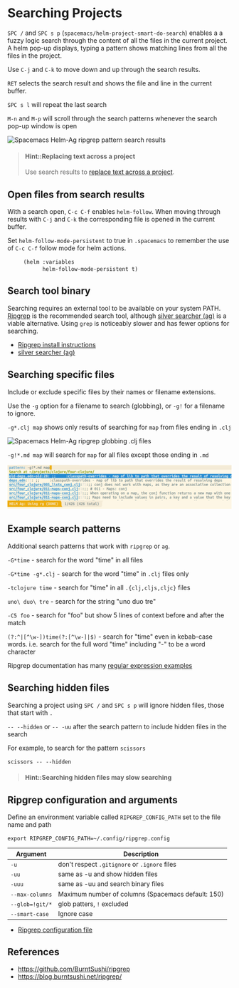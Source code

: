 # Searching Projects

`SPC /` and `SPC s p` (`spacemacs/helm-project-smart-do-search`) enables a a fuzzy logic search through the content of all the files in the current project.  A helm pop-up displays, typing a pattern shows matching lines from all the files in the project.

Use `C-j` and `C-k` to move down and up through the search results.

`RET` selects the search result and shows the file and line in the current buffer.

`SPC s l` will repeat the last search

`M-n` and `M-p` will scroll through the search patterns whenever the search pop-up window is open

![Spacemacs Helm-Ag ripgrep pattern search results](/images/spacemacs-helm-ag-ripgrep-pattern-search.png)

> #### Hint::Replacing text across a project
> Use search results to [replace text across a project](/spacemacs-basics/evil-tools/replacing-text-across-projects.md).


## Open files from search results
With a search open, `C-c C-f` enables `helm-follow`.  When moving through results with `C-j` and `C-k` the corresponding file is opened in the current buffer.

Set `helm-follow-mode-persistent` to true in `.spacemacs` to remember the use of `C-c C-f` follow mode for helm actions.

```elisp
     (helm :variables
           helm-follow-mode-persistent t)
```


## Search tool binary
Searching requires an external tool to be available on your system PATH. [Ripgrep](https://github.com/BurntSushi/ripgrep) is the recommended search tool, although [silver searcher (ag)](/alternative-tooling/silversearcher-ag.md) is a viable alternative.  Using `grep` is noticeably slower and has fewer options for searching.

* [Ripgrep install instructions](https://github.com/BurntSushi/ripgrep#installation)
* [silver searcher (ag)](/alternative-tooling/silversearcher-ag.md)


## Searching specific files
Include or exclude specific files by their names or filename extensions.

Use the `-g` option for a filename to search (globbing), or `-g!` for a filename to ignore.

`-g*.clj map` shows only results of searching for `map` from files ending in `.clj`

![Spacemacs Helm-Ag ripgrep globbing .clj files](/images/spacemacs-helm-ag-ripgrep-globbing-clj.png)

`-g!*.md map` will search for `map` for all files except those ending in `.md`

![Spacemacs Helm-Ag ripgrep globbing not .md files](/images/spacemacs-helm-ag-ripgrep-globbing-not-md.png)


## Example search patterns
Additional search patterns that work with `ripgrep` or `ag`.

`-G*time` - search for the word "time" in all files

`-G*time -g*.clj` - search for the word "time" in `.clj` files only

`-tclojure time` - search for "time" in all `.{clj,cljs,cljc}` files

`uno\ duo\ tre` - search for the string "uno duo tre"

`-C5 foo` - search for "foo" but show 5 lines of context before and after the match

`(?:^|[^\w-])time(?:[^\w-]|$)` - search for "time" even in kebab-case words. i.e. search for the full word "time" including "-" to be a word character

Ripgrep documentation has many [regular expression examples](https://docs.rs/regex/1.3.6/regex/#syntax)


## Searching hidden files
Searching a project using `SPC /` and `SPC s p` will ignore hidden files, those that start with `.`

`-- --hidden` or `-- -uu` after the search pattern to include hidden files in the search

For example, to search for the pattern `scissors`

```
scissors -- --hidden
```

> #### Hint::Searching hidden files may slow searching


## Ripgrep configuration and arguments
Define an environment variable called `RIPGREP_CONFIG_PATH` set to the file name and path

```
export RIPGREP_CONFIG_PATH=~/.config/ripgrep.config
```

| Argument        | Description                                        |
|-----------------|----------------------------------------------------|
| `-u`            | don't respect `.gitignore` or `.ignore` files      |
| `-uu`           | same as -u and show hidden files                   |
| `-uuu`          | same as -uu and search binary files                |
| `--max-columns` | Maximum number of columns (Spacemacs default: 150) |
| `--glob=!git/*` | glob patters, `!` excluded                         |
| `--smart-case`  | Ignore case                                        |

* [Ripgrep configuration file](https://github.com/BurntSushi/ripgrep/blob/master/GUIDE.md#configuration-file)


## References
* https://github.com/BurntSushi/ripgrep
* https://blog.burntsushi.net/ripgrep/
